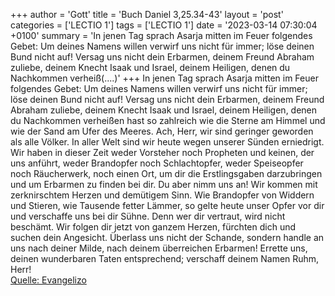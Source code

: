 +++
author = 'Gott'
title = 'Buch Daniel 3,25.34-43'
layout = 'post'
categories = ['LECTIO 1']
tags = ['LECTIO 1']
date = '2023-03-14 07:30:04 +0100'
summary = 'In jenen Tag sprach Asarja mitten im Feuer folgendes Gebet: Um deines Namens willen verwirf uns nicht für immer; löse deinen Bund nicht auf! Versag uns nicht dein Erbarmen, deinem Freund Abraham zuliebe, deinem Knecht Isaak und Israel, deinem Heiligen, denen du Nachkommen verheiß(....)'
+++
In jenen Tag sprach Asarja mitten im Feuer folgendes Gebet:
Um deines Namens willen verwirf uns nicht für immer; löse deinen Bund nicht auf!
Versag uns nicht dein Erbarmen, deinem Freund Abraham zuliebe, deinem Knecht Isaak und Israel, deinem Heiligen,
denen du Nachkommen verheißen hast so zahlreich wie die Sterne am Himmel und wie der Sand am Ufer des Meeres.<!--more-->
Ach, Herr, wir sind geringer geworden als alle Völker. In aller Welt sind wir heute wegen unserer Sünden erniedrigt.
Wir haben in dieser Zeit weder Vorsteher noch Propheten und keinen, der uns anführt, weder Brandopfer noch Schlachtopfer, weder Speiseopfer noch Räucherwerk, noch einen Ort, um dir die Erstlingsgaben darzubringen und um Erbarmen zu finden bei dir.
Du aber nimm uns an! Wir kommen mit zerknirschtem Herzen und demütigem Sinn.
Wie Brandopfer von Widdern und Stieren, wie Tausende fetter Lämmer, so gelte heute unser Opfer vor dir und verschaffe uns bei dir Sühne. Denn wer dir vertraut, wird nicht beschämt.
Wir folgen dir jetzt von ganzem Herzen, fürchten dich und suchen dein Angesicht.
Überlass uns nicht der Schande, sondern handle an uns nach deiner Milde, nach deinem überreichen Erbarmen!
Errette uns, deinen wunderbaren Taten entsprechend; verschaff deinem Namen Ruhm, Herr!<br> [Quelle: Evangelizo](https://evangeliumtagfuertag.org/DE/gospel)